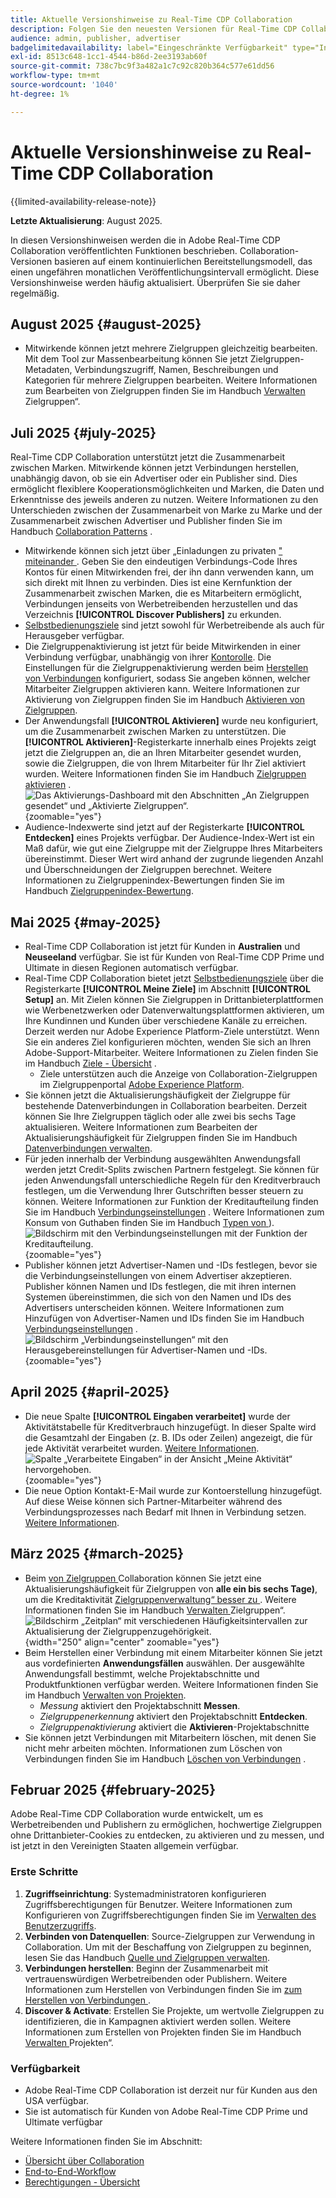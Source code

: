 ```yaml
---
title: Aktuelle Versionshinweise zu Real-Time CDP Collaboration
description: Folgen Sie den neuesten Versionen für Real-Time CDP Collaboration
audience: admin, publisher, advertiser
badgelimitedavailability: label="Eingeschränkte Verfügbarkeit" type="Informative" url="https://helpx.adobe.com/de/legal/product-descriptions/real-time-customer-data-platform-collaboration.html newtab=true"
exl-id: 8513c648-1cc1-4544-b86d-2ee3193ab60f
source-git-commit: 738c7bc9f3a482a1c7c92c820b364c577e61dd56
workflow-type: tm+mt
source-wordcount: '1040'
ht-degree: 1%

---
```


# Aktuelle Versionshinweise zu Real-Time CDP Collaboration

{{limited-availability-release-note}}

**Letzte Aktualisierung**: August 2025.

In diesen Versionshinweisen werden die in Adobe Real-Time CDP Collaboration veröffentlichten Funktionen beschrieben. Collaboration-Versionen basieren auf einem kontinuierlichen Bereitstellungsmodell, das einen ungefähren monatlichen Veröffentlichungsintervall ermöglicht. Diese Versionshinweise werden häufig aktualisiert. Überprüfen Sie sie daher regelmäßig.

## August 2025 {#august-2025}

* Mitwirkende können jetzt mehrere Zielgruppen gleichzeitig bearbeiten. Mit dem Tool zur Massenbearbeitung können Sie jetzt Zielgruppen-Metadaten, Verbindungszugriff, Namen, Beschreibungen und Kategorien für mehrere Zielgruppen bearbeiten. Weitere Informationen zum Bearbeiten von Zielgruppen finden Sie im Handbuch [Verwalten ](../setup/onboard-audiences.md#edit-audiences) Zielgruppen“.

## Juli 2025 {#july-2025}

Real-Time CDP Collaboration unterstützt jetzt die Zusammenarbeit zwischen Marken. Mitwirkende können jetzt Verbindungen herstellen, unabhängig davon, ob sie ein Advertiser oder ein Publisher sind. Dies ermöglicht flexiblere Kooperationsmöglichkeiten und Marken, die Daten und Erkenntnisse des jeweils anderen zu nutzen. Weitere Informationen zu den Unterschieden zwischen der Zusammenarbeit von Marke zu Marke und der Zusammenarbeit zwischen Advertiser und Publisher finden Sie im Handbuch [Collaboration Patterns](../overview/collaboration-patterns.md) .

* Mitwirkende können sich jetzt über „Einladungen zu privaten [&quot; miteinander ](../connect/establishing-connections.md#private-connection-invites). Geben Sie den eindeutigen Verbindungs-Code Ihres Kontos für einen Mitwirkenden frei, der ihn dann verwenden kann, um sich direkt mit Ihnen zu verbinden. Dies ist eine Kernfunktion der Zusammenarbeit zwischen Marken, die es Mitarbeitern ermöglicht, Verbindungen jenseits von Werbetreibenden herzustellen und das Verzeichnis **[!UICONTROL Discover Publishers]** zu erkunden.
* [Selbstbedienungsziele](../setup/manage-destinations.md) sind jetzt sowohl für Werbetreibende als auch für Herausgeber verfügbar.
* Die Zielgruppenaktivierung ist jetzt für beide Mitwirkenden in einer Verbindung verfügbar, unabhängig von ihrer [Kontorolle](../overview/roles.md). Die Einstellungen für die Zielgruppenaktivierung werden beim [Herstellen von Verbindungen](../connect/establishing-connections.md#configure-connection-settings) konfiguriert, sodass Sie angeben können, welcher Mitarbeiter Zielgruppen aktivieren kann. Weitere Informationen zur Aktivierung von Zielgruppen finden Sie im Handbuch [Aktivieren von Zielgruppen](../collaborate/activate.md).
* Der Anwendungsfall **[!UICONTROL Aktivieren]** wurde neu konfiguriert, um die Zusammenarbeit zwischen Marken zu unterstützen. Die **[!UICONTROL Aktivieren]**-Registerkarte innerhalb eines Projekts zeigt jetzt die Zielgruppen an, die an Ihren Mitarbeiter gesendet wurden, sowie die Zielgruppen, die von Ihrem Mitarbeiter für Ihr Ziel aktiviert wurden. Weitere Informationen finden Sie im Handbuch [Zielgruppen aktivieren](../collaborate/activate.md) . <br> ![Das Aktivierungs-Dashboard mit den Abschnitten „An Zielgruppen gesendet“ und „Aktivierte Zielgruppen“.](/help/assets/release-notes/2025/activate-dashboard.png){zoomable="yes"}
* Audience-Indexwerte sind jetzt auf der Registerkarte **[!UICONTROL Entdecken]** eines Projekts verfügbar. Der Audience-Index-Wert ist ein Maß dafür, wie gut eine Zielgruppe mit der Zielgruppe Ihres Mitarbeiters übereinstimmt. Dieser Wert wird anhand der zugrunde liegenden Anzahl und Überschneidungen der Zielgruppen berechnet. Weitere Informationen zu Zielgruppenindex-Bewertungen finden Sie im Handbuch [Zielgruppenindex-Bewertung](../collaborate/discover.md#audience-index-score).

## Mai 2025 {#may-2025}

* Real-Time CDP Collaboration ist jetzt für Kunden in **Australien** und **Neuseeland** verfügbar. Sie ist für Kunden von Real-Time CDP Prime und Ultimate in diesen Regionen automatisch verfügbar.
* Real-Time CDP Collaboration bietet jetzt [Selbstbedienungsziele](../setup/manage-destinations.md) über die Registerkarte **[!UICONTROL Meine Ziele]** im Abschnitt **[!UICONTROL Setup]** an. Mit Zielen können Sie Zielgruppen in Drittanbieterplattformen wie Werbenetzwerken oder Datenverwaltungsplattformen aktivieren, um Ihre Kundinnen und Kunden über verschiedene Kanäle zu erreichen. Derzeit werden nur Adobe Experience Platform-Ziele unterstützt. Wenn Sie ein anderes Ziel konfigurieren möchten, wenden Sie sich an Ihren Adobe-Support-Mitarbeiter. Weitere Informationen zu Zielen finden Sie im Handbuch [Ziele - Übersicht](../destinations/overview.md) .
   * Ziele unterstützen auch die Anzeige von Collaboration-Zielgruppen im Zielgruppenportal [Adobe Experience Platform](https://experienceleague.adobe.com/de/docs/experience-platform/segmentation/ui/audience-portal.md#manage-audiences).
* Sie können jetzt die Aktualisierungshäufigkeit der Zielgruppe für bestehende Datenverbindungen in Collaboration bearbeiten. Derzeit können Sie Ihre Zielgruppen täglich oder alle zwei bis sechs Tage aktualisieren. Weitere Informationen zum Bearbeiten der Aktualisierungshäufigkeit für Zielgruppen finden Sie im Handbuch [Datenverbindungen verwalten](../setup/manage-data-connection.md#scheduling).
* Für jeden innerhalb der Verbindung ausgewählten Anwendungsfall werden jetzt Credit-Splits zwischen Partnern festgelegt. Sie können für jeden Anwendungsfall unterschiedliche Regeln für den Kreditverbrauch festlegen, um die Verwendung Ihrer Gutschriften besser steuern zu können. Weitere Informationen zur Funktion der Kreditaufteilung finden Sie im Handbuch [Verbindungseinstellungen](../connect/establishing-connections.md#connection-settings) . Weitere Informationen zum Konsum von Guthaben finden Sie im Handbuch [Typen von ](../setup/my-activity.md#types-of-activities)). <br> ![Bildschirm mit den Verbindungseinstellungen mit der Funktion der Kreditaufteilung.](/help/assets/release-notes/2025/credit-split.png){zoomable="yes"}
* Publisher können jetzt Advertiser-Namen und -IDs festlegen, bevor sie die Verbindungseinstellungen von einem Advertiser akzeptieren. Publisher können Namen und IDs festlegen, die mit ihren internen Systemen übereinstimmen, die sich von den Namen und IDs des Advertisers unterscheiden können. Weitere Informationen zum Hinzufügen von Advertiser-Namen und IDs finden Sie im Handbuch [Verbindungseinstellungen](../connect/establishing-connections.md#connection-settings.md) . <br> ![Bildschirm „Verbindungseinstellungen“ mit den Herausgebereinstellungen für Advertiser-Namen und -IDs.](/help/assets/release-notes/2025/add-advertiser-names-modal.png){zoomable="yes"}

## April 2025 {#april-2025}

* Die neue Spalte **[!UICONTROL Eingaben verarbeitet]** wurde der Aktivitätstabelle für Kreditverbrauch hinzugefügt. In dieser Spalte wird die Gesamtzahl der Eingaben (z. B. IDs oder Zeilen) angezeigt, die für jede Aktivität verarbeitet wurden. [Weitere Informationen](/help/guide/setup/my-activity.md#inputs-processed). <br> ![Spalte „Verarbeitete Eingaben“ in der Ansicht „Meine Aktivität“ hervorgehoben.](/help/assets/release-notes/2025/inputs-processed-column.png){zoomable="yes"}
* Die neue Option Kontakt-E-Mail wurde zur Kontoerstellung hinzugefügt. Auf diese Weise können sich Partner-Mitarbeiter während des Verbindungsprozesses nach Bedarf mit Ihnen in Verbindung setzen. [Weitere Informationen](../setup/onboard-account.md).

## März 2025 {#march-2025}

* Beim [ von Zielgruppen ](/help/guide/setup/onboard-audiences.md) Collaboration können Sie jetzt eine Aktualisierungshäufigkeit für Zielgruppen von **alle ein bis sechs Tage)**, um die Kreditaktivität [Zielgruppenverwaltung“ besser zu ](/help/guide/setup/my-activity.md#types-of-activities). Weitere Informationen finden Sie im Handbuch [Verwalten ](https://experienceleague.adobe.com/de/docs/experience-platform/segmentation/ui/audience-portal.md#manage-audiences) Zielgruppen“. <br> ![Bildschirm „Zeitplan“ mit verschiedenen Häufigkeitsintervallen zur Aktualisierung der Zielgruppenzugehörigkeit.](/help/assets/setup/add-manage-audiences/audience-scheduling-frequency.png "Bildschirm „Zeitplan“ mit verschiedenen Häufigkeitsintervallen zur Aktualisierung der Zielgruppenzugehörigkeit."){width="250" align="center" zoomable="yes"}
* Beim Herstellen einer Verbindung mit einem Mitarbeiter können Sie jetzt aus vordefinierten **Anwendungsfällen** auswählen. Der ausgewählte Anwendungsfall bestimmt, welche Projektabschnitte und Produktfunktionen verfügbar werden. Weitere Informationen finden Sie im Handbuch [Verwalten von Projekten](/help/guide/collaborate/manage-projects.md#project-use-cases).
   * *Messung* aktiviert den Projektabschnitt **Messen**.
   * *Zielgruppenerkennung* aktiviert den Projektabschnitt **Entdecken**.
   * *Zielgruppenaktivierung* aktiviert die **Aktivieren**-Projektabschnitte <br>
* Sie können jetzt Verbindungen mit Mitarbeitern löschen, mit denen Sie nicht mehr arbeiten möchten. Informationen zum Löschen von Verbindungen finden Sie im Handbuch [Löschen von Verbindungen](/help/guide/connect/establishing-connections.md#delete-connections) .

## Februar 2025 {#february-2025}

Adobe Real-Time CDP Collaboration wurde entwickelt, um es Werbetreibenden und Publishern zu ermöglichen, hochwertige Zielgruppen ohne Drittanbieter-Cookies zu entdecken, zu aktivieren und zu messen, und ist jetzt in den Vereinigten Staaten allgemein verfügbar.

### Erste Schritte

1. **Zugriffseinrichtung**: Systemadministratoren konfigurieren Zugriffsberechtigungen für Benutzer. Weitere Informationen zum Konfigurieren von Zugriffsberechtigungen finden Sie im [Verwalten des Benutzerzugriffs](/help/guide/permissions/manage-user-access.md#RTCDP-collaboration-access).
2. **Verbinden von Datenquellen**: Source-Zielgruppen zur Verwendung in Collaboration. Um mit der Beschaffung von Zielgruppen zu beginnen, lesen Sie das Handbuch [Quelle und Zielgruppen verwalten](/help/guide/setup/onboard-audiences.md).
3. **Verbindungen herstellen**: Beginn der Zusammenarbeit mit vertrauenswürdigen Werbetreibenden oder Publishern. Weitere Informationen zum Herstellen von Verbindungen finden Sie im [ zum Herstellen von Verbindungen ](/help/guide/connect/establishing-connections.md).
4. **Discover &amp; Activate**: Erstellen Sie Projekte, um wertvolle Zielgruppen zu identifizieren, die in Kampagnen aktiviert werden sollen. Weitere Informationen zum Erstellen von Projekten finden Sie im Handbuch [Verwalten ](/help/guide/collaborate/manage-projects.md) Projekten“.

### Verfügbarkeit

* Adobe Real-Time CDP Collaboration ist derzeit nur für Kunden aus den USA verfügbar.
* Sie ist automatisch für Kunden von Adobe Real-Time CDP Prime und Ultimate verfügbar

Weitere Informationen finden Sie im Abschnitt:

* [Übersicht über Collaboration](/help/guide/home.md)
* [End-to-End-Workflow](/help/guide/overview/end-to-end-workflow.md)
* [Berechtigungen - Übersicht](/help/guide/permissions/overview.md)
